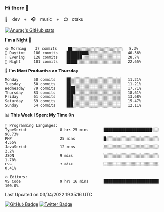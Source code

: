 ### Hi there 👋

🚀　dev　+　🎧　music　+　📺　otaku


[![Anurag's GitHub stats](https://github-readme-stats.vercel.app/api?username=koheitasaka&count_private=true&show_icons=true&theme=monokai)](https://github.com/koheitasaka/github-readme-stats)

<!--START_SECTION:waka-->
**I'm a Night 🦉** 

```text
🌞 Morning    37 commits     ██░░░░░░░░░░░░░░░░░░░░░░░   8.3% 
🌆 Daytime    180 commits    ██████████░░░░░░░░░░░░░░░   40.36% 
🌃 Evening    128 commits    ███████░░░░░░░░░░░░░░░░░░   28.7% 
🌙 Night      101 commits    █████░░░░░░░░░░░░░░░░░░░░   22.65%

```
📅 **I'm Most Productive on Thursday** 

```text
Monday       50 commits     ██░░░░░░░░░░░░░░░░░░░░░░░   11.21% 
Tuesday      50 commits     ██░░░░░░░░░░░░░░░░░░░░░░░   11.21% 
Wednesday    79 commits     ████░░░░░░░░░░░░░░░░░░░░░   17.71% 
Thursday     83 commits     ████░░░░░░░░░░░░░░░░░░░░░   18.61% 
Friday       61 commits     ███░░░░░░░░░░░░░░░░░░░░░░   13.68% 
Saturday     69 commits     ███░░░░░░░░░░░░░░░░░░░░░░   15.47% 
Sunday       54 commits     ███░░░░░░░░░░░░░░░░░░░░░░   12.11%

```


📊 **This Week I Spent My Time On** 

```text
💬 Programming Languages: 
TypeScript               8 hrs 25 mins       ██████████████████████░░░   90.73% 
PHP                      25 mins             █░░░░░░░░░░░░░░░░░░░░░░░░   4.55% 
JavaScript               12 mins             ░░░░░░░░░░░░░░░░░░░░░░░░░   2.2% 
JSON                     9 mins              ░░░░░░░░░░░░░░░░░░░░░░░░░   1.78% 
CSS                      2 mins              ░░░░░░░░░░░░░░░░░░░░░░░░░   0.41%

🔥 Editors: 
VS Code                  9 hrs 16 mins       █████████████████████████   100.0%

```


 Last Updated on 03/04/2022 19:35:16 UTC
<!--END_SECTION:waka-->

[![GitHub Badge](https://img.shields.io/badge/GitHub-100000?style=for-the-badge&logo=github&logoColor=white)](https://github.com/koheitasaka)
[![Twitter Badge](https://img.shields.io/badge/Twitter-1DA1F2?style=for-the-badge&logo=twitter&logoColor=white)](https://twitter.com/sleep_asleep_)
